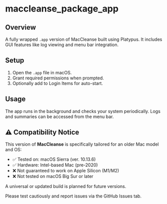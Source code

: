 # maccleanse_package_app

## Overview
A fully wrapped `.app` version of MacCleanse built using Platypus. It includes GUI features like log viewing and menu bar integration.

## Setup
1. Open the `.app` file in macOS.
2. Grant required permissions when prompted.
3. Optionally add to Login Items for auto-start.

## Usage
The app runs in the background and checks your system periodically. Logs and summaries can be accessed from the menu bar.

## ⚠️ Compatibility Notice

This version of **MacCleanse** is specifically tailored for an older Mac model and OS:

- ✅ Tested on: macOS Sierra (ver. 10.13.6)
- ✅ Hardware: Intel-based Mac (pre-2020)
- ❌ Not guaranteed to work on Apple Silicon (M1/M2)
- ❌ Not tested on macOS Big Sur or later

A universal or updated build is planned for future versions.

Please test cautiously and report issues via the GitHub Issues tab.
 
